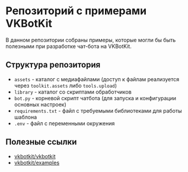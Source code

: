 # Репозиторий с примерами VKBotKit

В данном репозитории собраны примеры, которые могли бы быть полезными при разработке чат-бота на VKBotKit.

## Структура репозитория

* `assets` - каталог с медиафайлами (доступ к файлам реализуется через `toolkit.assets` либо `tools.upload`)
* `library` - каталог со скриптами обработчиков
* `bot.py` - корневой скрипт чатбота (для запуска и конфигурации основных настроек)
* `requirements.txt` - файл с требуемыми библиотеками для работы шаблона
* `.env` - файл с переменными окружения

## Полезные ссылки

* [vkbotkit/vkbotkit](https://github.com/vkbotkit/vkbotkit/tree/v1.2)
* [vkbotkit/examples](https://github.com/vkbotkit/examples/tree/v1.2)
